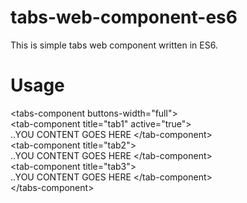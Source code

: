 # tabs-web-component-es6
This is simple tabs web component written in ES6.

# Usage

&lt;tabs-component buttons-width="full"&gt;<br />
    &lt;tab-component title="tab1" active="true"&gt;<br />
        ..YOU CONTENT GOES HERE
    &lt;/tab-component&gt;<br />
    &lt;tab-component title="tab2"&gt;<br />
        ..YOU CONTENT GOES HERE
    &lt;/tab-component&gt;<br />
    &lt;tab-component title="tab3"&gt;<br />
        ..YOU CONTENT GOES HERE
    &lt;/tab-component&gt;<br />
&lt;/tabs-component&gt;<br />